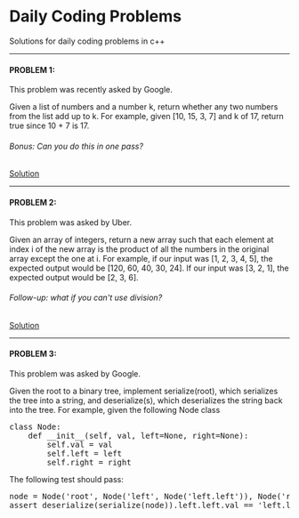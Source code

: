 # Daily Coding Problems
Solutions for daily coding problems in c++

****

#### PROBLEM 1:
This problem was recently asked by Google.

Given a list of numbers and a number k, return whether any two numbers from the list add up to k.
For example, given [10, 15, 3, 7] and k of 17, return true since 10 + 7 is 17.

###### Bonus: Can you do this in one pass?
[Solution](https://github.com/anuanu0-0/daily-coding-problems/blob/master/problem%231.cpp)

***

#### PROBLEM 2:
This problem was asked by Uber.

Given an array of integers, return a new array such that each element at index i of the new array is the product 
of all the numbers in the original array except the one at i.
For example, if our input was [1, 2, 3, 4, 5], the expected output would be [120, 60, 40, 30, 24]. If our input was [3, 2, 1],
the expected output would be [2, 3, 6].

###### Follow-up: what if you can't use division?

[Solution](https://github.com/anuanu0-0/daily-coding-problems/blob/master/problem%232.cpp)

***

#### PROBLEM 3:
This problem was asked by Google.

Given the root to a binary tree, implement serialize(root), which serializes the tree into a string, and deserialize(s), which deserializes the string back into the tree.
For example, given the following Node class
<pre>
class Node:
    def __init__(self, val, left=None, right=None):
        self.val = val
        self.left = left
        self.right = right
</pre>

The following test should pass:
<pre>
node = Node('root', Node('left', Node('left.left')), Node('right'))
assert deserialize(serialize(node)).left.left.val == 'left.left'
</pre>
